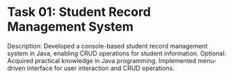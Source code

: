 
# Task 01: Student Record Management System
Description: Developed a console-based student record management system in Java, enabling CRUD operations for student information.
Optional: Acquired practical knowledge in Java programming. Implemented menu-driven interface for user interaction and CRUD operations.
